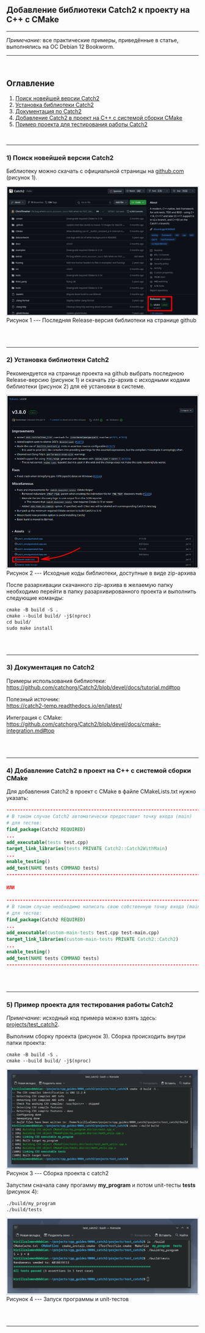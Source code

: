 ## Добавление библиотеки Catch2 к проекту на C++ с CMake  

---  

_Примечание:_ все практические примеры, приведённые в статье, выполнялись на ОС Debian 12 Bookworm.  

---  

<br>  

## Оглавление

1. [Поиск новейшей версии Catch2](#сhapter_1)
2. [Установка библиотеки Catch2](#сhapter_2)
3. [Документация по Catch2](#сhapter_3)
4. [Добавление Catch2 в проект на C++ с системой сборки CMake](#сhapter_4)
5. [Пример проекта для тестирования работы Catch2](#сhapter_5)
<br>  

---

<a name="сhapter_1"></a>
### 1) Поиск новейшей версии Catch2  

Библиотеку можно скачать с официальной страницы на [github.com](https://github.com/catchorg/Catch2?ysclid=m8hh1u17y5597839704) (рисунок 1).  

![Последняя Release-версия библиотеки на странице github](images/1.png)  
Рисунок 1 --- Последняя Release-версия библиотеки на странице github  

<br>  
<br>  

---

<a name="сhapter_2"></a>
### 2) Установка библиотеки Catch2  

Рекомендуется на странице проекта на github выбрать последнюю Release-версию (рисунок 1) и скачать zip-архив с исходными кодами библиотеки (рисунок 2) для её установки в системе.  

![Исходные коды библиотеки, доступные в виде zip-архива](images/2.png)  
Рисунок 2 --- Исходные коды библиотеки, доступные в виде zip-архива  

После разархивации скачанного zip-архива в желаемую папку необходимо перейти в папку разархивированного проекта и выполнить следующие команды:  

```console
cmake -B build -S .
cmake --build build/ -j$(nproc)
cd build/
sudo make install
```

<br>  
<br>  

---

<a name="сhapter_3"></a>
### 3) Документация по Catch2  

Примеры использования библиотеки:  
https://github.com/catchorg/Catch2/blob/devel/docs/tutorial.md#top  

Полезный источник:  
https://catch2-temp.readthedocs.io/en/latest/  

Интеграция с CMake:  
https://github.com/catchorg/Catch2/blob/devel/docs/cmake-integration.md#top  

<br>  
<br>  

---

<a name="сhapter_4"></a>
### 4) Добавление Catch2 в проект на C++ с системой сборки CMake  

Для добавления Catch2 в проект с CMake в файле CMakeLists.txt нужно указать:  

```cmake
--------------------------------------------------------------------------------
# В таком случае Catch2 автоматически предоставит точку входа (main)
# для тестов:
find_package(Catch2 REQUIRED)
...
add_executable(tests test.cpp)
target_link_libraries(tests PRIVATE Catch2::Catch2WithMain)
...
enable_testing()
add_test(NAME tests COMMAND tests)
--------------------------------------------------------------------------------

ИЛИ

--------------------------------------------------------------------------------
# В таком случае необходимо написать свою собственную точку входа (main)
# для тестов:
find_package(Catch2 REQUIRED)
...
add_executable(custom-main-tests test.cpp test-main.cpp)
target_link_libraries(custom-main-tests PRIVATE Catch2::Catch2)
...
enable_testing()
add_test(NAME tests COMMAND tests)
--------------------------------------------------------------------------------
```

<br>  
<br>  

---

<a name="сhapter_5"></a>
### 5) Пример проекта для тестирования работы Catch2  

_Примечание:_ исходный код примера можно взять здесь:  
[projects/test_catch2](projects/test_catch2).  

Выполним сборку проекта (рисунок 3). Сборка происходить внутри папки проекта:  

```console
cmake -B build -S .
cmake --build build/ -j$(nproc)
```

![Сборка проекта с catch2](images/3.png)  
Рисунок 3 --- Сборка проекта с catch2  

Запустим сначала саму прогамму __my_program__ и потом unit-тесты __tests__ (рисунок 4):  

```console
./build/my_program
./build/tests
```

![Запуск программы и unit-тестов](images/4.png)  
Рисунок 4 --- Запуск программы и unit-тестов  

<br>  
<br>  

---
